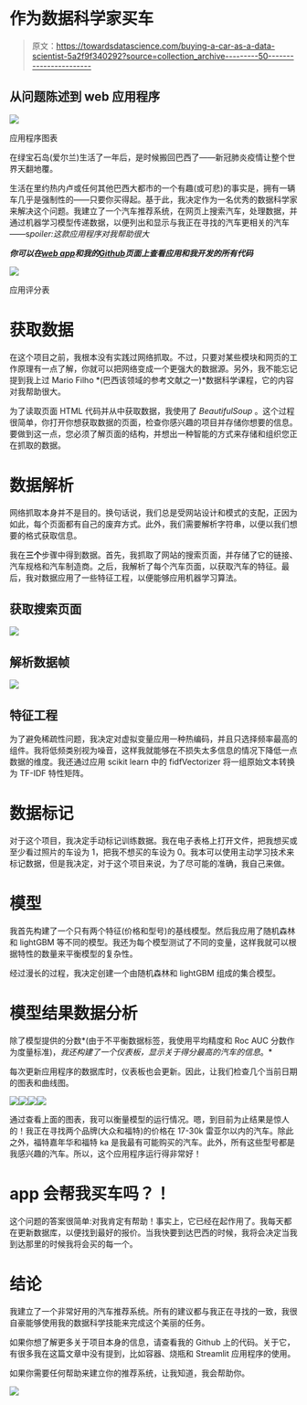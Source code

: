 # 作为数据科学家买车

> 原文：<https://towardsdatascience.com/buying-a-car-as-a-data-scientist-5a2f9f340292?source=collection_archive---------50----------------------->

## 从问题陈述到 web 应用程序

![](img/0118382e3eac5ee51c07c92cf4e939ff.png)

应用程序图表

在绿宝石岛(爱尔兰)生活了一年后，是时候搬回巴西了——新冠肺炎疫情让整个世界天翻地覆。

生活在里约热内卢或任何其他巴西大都市的一个有趣(或可悲)的事实是，拥有一辆车几乎是强制性的——只要你买得起。基于此，我决定作为一名优秀的数据科学家来解决这个问题。我建立了一个汽车推荐系统，在网页上搜索汽车，处理数据，并通过机器学习模型传递数据，以便列出和显示与我正在寻找的汽车更相关的汽车——s*poiler:这款应用程序对我帮助很大*

***你可以在***[***web app***](https://car-recommender-jmcabreira.herokuapp.com/)***和我的***[***Github***](https://github.com/jmcabreira/Data-Science-Projects/tree/master/Buying_acar_as_a_DataScientist)***页面上查看应用和我开发的所有代码***

![](img/ce0a3600a3efe08deca1fe2e97f65854.png)

应用评分表

# 获取数据

在这个项目之前，我根本没有实践过网络抓取。不过，只要对某些模块和网页的工作原理有一点了解，你就可以把网络变成一个更强大的数据源。另外，我不能忘记提到我上过 Mario Filho *(巴西该领域的参考文献之一)*数据科学课程，它的内容对我帮助很大。

为了读取页面 HTML 代码并从中获取数据，我使用了 *BeautifulSoup* 。这个过程很简单，你打开你想获取数据的页面，检查你感兴趣的项目并存储你想要的信息。要做到这一点，您必须了解页面的结构，并想出一种智能的方式来存储和组织您正在抓取的数据。

# 数据解析

网络抓取本身并不是目的。换句话说，我们总是受网站设计和模式的支配，正因为如此，每个页面都有自己的废弃方式。此外，我们需要解析字符串，以便以我们想要的格式获取信息。

我在**三个**步骤中得到数据。首先，我抓取了网站的搜索页面，并存储了它的链接、汽车规格和汽车制造商。之后，我解析了每个汽车页面，以获取汽车的特征。最后，我对数据应用了一些特征工程，以便能够应用机器学习算法。

## **获取搜索页面**

![](img/45868104a4bf220d7fc1510441e46b94.png)

## 解析数据帧

![](img/1080935b9937f7739ed3732ab16f2dd5.png)

## 特征工程

为了避免稀疏性问题，我决定对虚拟变量应用一种热编码，并且只选择频率最高的组件。我将低频类别视为噪音，这样我就能够在不损失太多信息的情况下降低一点数据的维度。我还通过应用 scikit learn 中的 fidfVectorizer 将一组原始文本转换为 TF-IDF 特性矩阵。

# 数据标记

对于这个项目，我决定手动标记训练数据。我在电子表格上打开文件，把我想买或至少看过照片的车设为 1，把我不想买的车设为 0。我本可以使用主动学习技术来标记数据，但是我决定，对于这个项目来说，为了尽可能的准确，我自己来做。

# 模型

我首先构建了一个只有两个特征(价格和型号)的基线模型。然后我应用了随机森林和 lightGBM 等不同的模型。我还为每个模型测试了不同的变量，这样我就可以根据特性的数量来平衡模型的复杂性。

经过漫长的过程，我决定创建一个由随机森林和 lightGBM 组成的集合模型。

# **模型结果数据分析**

除了模型提供的分数*(由于不平衡数据标签，我使用平均精度和 Roc AUC 分数作为度量标准)，*我还构建了一个仪表板，显示关于得分最高的汽车的信息*。*

每次更新应用程序的数据库时，仪表板也会更新。因此，让我们检查几个当前日期的图表和曲线图。

![](img/319d2f2cc2c4e0329543045045b25240.png)![](img/c643502b407dc48471a3745b7af265f4.png)![](img/701c4e5ad342d3d1434cb340091a5e45.png)![](img/eafb018c4bb5a899fa89d110a6bf253b.png)

通过查看上面的图表，我可以衡量模型的运行情况。嗯，到目前为止结果是惊人的！我正在寻找两个品牌(大众和福特)的价格在 17-30k 雷亚尔以内的汽车。除此之外，福特嘉年华和福特 ka 是我最有可能购买的汽车。此外，所有这些型号都是我感兴趣的汽车。所以，这个应用程序运行得非常好！

# app 会帮我买车吗？！

这个问题的答案很简单:对我肯定有帮助！事实上，它已经在起作用了。我每天都在更新数据库，以便找到最好的报价。当我快要到达巴西的时候，我将会决定当我到达那里的时候我将会买的每一个。

# 结论

我建立了一个非常好用的汽车推荐系统。所有的建议都与我正在寻找的一致，我很自豪能够使用我的数据科学技能来完成这个美丽的任务。

如果你想了解更多关于项目本身的信息，请查看我的 Github 上的代码。关于它，有很多我在这篇文章中没有提到，比如容器、烧瓶和 Streamlit 应用程序的使用。

如果你需要任何帮助来建立你的推荐系统，让我知道，我会帮助你。

![](img/395257c7a91ccb889e945961a21cf4d9.png)